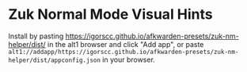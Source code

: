 # Zuk Normal Mode Visual Hints

Install by pasting https://igorscc.github.io/afkwarden-presets/zuk-nm-helper/dist/ in the alt1 browser and click "Add app",
or paste `alt1://addapp/https://igorscc.github.io/afkwarden-presets/zuk-nm-helper/dist/appconfig.json` in your browser.

